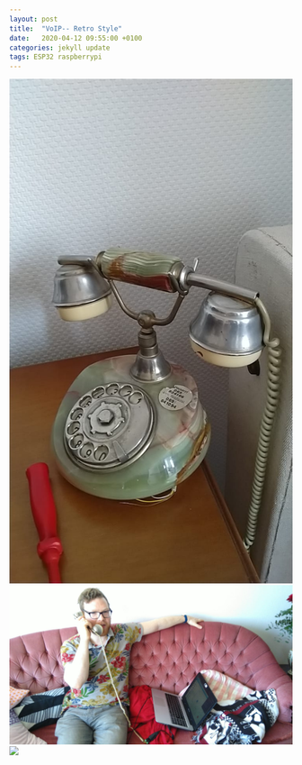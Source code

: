 ```yaml
---
layout: post
title:  "VoIP-- Retro Style"
date:   2020-04-12 09:55:00 +0100
categories: jekyll update
tags: ESP32 raspberrypi
---
```

![](assets\images\phone.jpeg)
![](assets\images\telephoning.jpeg)
![](assets\images\dialingM5stickc.gif)
